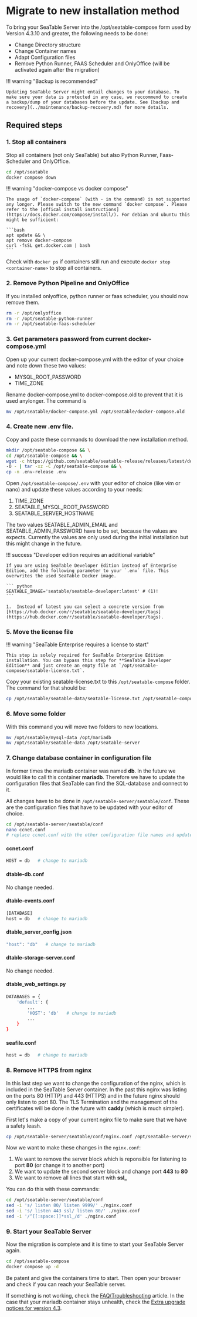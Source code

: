 # Migrate to new installation method

<!-- md:version 4.3.10 -->

To bring your SeaTable Server into the /opt/seatable-compose form used by Version 4.3.10 and greater, the following needs to be done:

- Change Directory structure
- Change Container names
- Adapt Configuration files
- Remove Python Runner, FAAS Scheduler and OnlyOffice (will be activated again after the migration)

!!! warning "Backup is recommended"

    Updating SeaTable Server might entail changes to your database. To make sure your data is protected in any case, we reccommend to create a backup/dump of your databases before the update. See [backup and recovery](../maintenance/backup-recovery.md) for more details.

## Required steps

### 1. Stop all containers

Stop all containers (not only SeaTable) but also Python Runner, Faas-Scheduler and OnlyOffice.

```bash
cd /opt/seatable
docker compose down
```

!!! warning "docker-compose vs docker compose"

    The usage of `docker-compose` (with - in the command) is not supported any longer. Please switch to the new command `docker compose`. Please refer to the [offical install instructions](https://docs.docker.com/compose/install/). For debian and ubuntu this might be sufficient:

    ```bash
    apt update && \
    apt remove docker-compose
    curl -fsSL get.docker.com | bash
    ```

Check with `docker ps` if containers still run and execute `docker stop <container-name>` to stop all containers.

### 2. Remove Python Pipeline and OnlyOffice

If you installed onlyoffice, python runner or faas scheduler, you should now remove them.

```bash
rm -r /opt/onlyoffice
rm -r /opt/seatable-python-runner
rm -r /opt/seatable-faas-scheduler
```

### 3. Get parameters password from current docker-compose.yml

Open up your current docker-compose.yml with the editor of your choice and note down these two values:

- MYSQL_ROOT_PASSWORD
- TIME_ZONE

Rename docker-compose.yml to docker-compose.old to prevent that it is used anylonger. The command is

```bash
mv /opt/seatable/docker-compose.yml /opt/seatable/docker-compose.old
```

### 4. Create new .env file.

Copy and paste these commands to download the new installation method.

```bash
mkdir /opt/seatable-compose && \
cd /opt/seatable-compose && \
wget -c https://github.com/seatable/seatable-release/releases/latest/download/seatable-compose.tar.gz \
-O - | tar -xz -C /opt/seatable-compose && \
cp -n .env-release .env
```

Open `/opt/seatable-compose/.env` with your editor of choice (like vim or nano) and update these values according to your needs:

1. TIME_ZONE
2. SEATABLE_MYSQL_ROOT_PASSWORD
3. SEATABLE_SERVER_HOSTNAME

The two values SEATABLE_ADMIN_EMAIL and SEATABLE_ADMIN_PASSWORD have to be set, because the values are expects. Currently the values are only used during the initial installation but this might change in the future.

!!! success "Developer edition requires an additional variable"

    If you are using SeaTable Developer Edition instead of Enterprise Edition, add the following parameter to your `.env` file. This overwrites the used SeaTable Docker image.

    ``` python
    SEATABLE_IMAGE='seatable/seatable-developer:latest' # (1)!
    ```

    1.  Instead of latest you can select a concrete version from [https://hub.docker.com/r/seatable/seatable-developer/tags](https://hub.docker.com/r/seatable/seatable-developer/tags).

### 5. Move the license file

!!! warning "SeaTable Enterprise requires a license to start"

    This step is solely required for SeaTable Enterprise Edition installation. You can bypass this step for **SeaTable Developer Edition** and just create an empty file at `/opt/seatable-compose/seatable-license.txt`.

Copy your existing seatable-license.txt to this `/opt/seatable-compose` folder. The command for that should be:

```bash
cp /opt/seatable/seatable-data/seatable-license.txt /opt/seatable-compose/
```

### 6. Move some folder

With this command you will move two folders to new locations.

```bash
mv /opt/seatable/mysql-data /opt/mariadb
mv /opt/seatable/seatable-data /opt/seatable-server
```

### 7. Change database container in configuration file

In former times the mariadb container was named **db**. In the future we would like to call this container **mariadb**. Therefore we have to update the configuration files that SeaTable can find the SQL-database and connect to it.

All changes have to be done in `/opt/seatable-server/seatable/conf`. These are the configuration files that have to be updated with your editor of choice.

```bash
cd /opt/seatable-server/seatable/conf
nano ccnet.conf
# replace ccnet.conf with the other configuration file names and update all files
```

#### ccnet.conf

```bash
HOST = db   # change to mariadb
```

#### dtable-db.conf

No change needed.

#### dtable-events.conf

```bash
[DATABASE]
host = db   # change to mariadb
```

#### dtable_server_config.json

```bash
"host": "db"   # change to mariadb
```

#### dtable-storage-server.conf

No change needed.

#### dtable_web_settings.py

```bash
DATABASES = {
    'default': {
        ...
        'HOST': 'db'   # change to mariadb
        ...
    }
}
```

#### seafile.conf

```bash
host = db   # change to mariadb
```

### 8. Remove HTTPS from nginx

In this last step we want to change the configuration of the nginx, which is included in the SeaTable Server container. In the past this nginx was listing on the ports 80 (HTTP) and 443 (HTTPS) and in the future nginx should only listen to port 80. The TLS Termination and the management of the certificates will be done in the future with **caddy** (which is much simpler).

First let's make a copy of your current nginx file to make sure that we have a safety leash.

```bash
cp /opt/seatable-server/seatable/conf/nginx.conf /opt/seatable-server/seatable/conf/nginx.backup
```

Now we want to make these changes in the `nginx.conf`:

1. We want to remove the server block which is reponsible for listening to port **80** (or change it to another port)
2. We want to update the second server block and change port **443** to **80**
3. We want to remove all lines that start with **ssl\_**

You can do this with these commands:

```bash
cd /opt/seatable-server/seatable/conf
sed -i 's/ listen 80/ listen 9999/' ./nginx.conf
sed -i 's/ listen 443 ssl/ listen 80/' ./nginx.conf
sed -i '/^[[:space:]]*ssl_/d' ./nginx.conf
```

### 9. Start your SeaTable Server

Now the migration is complete and it is time to start your SeaTable Server again.

```bash
cd /opt/seatable-compose
docker compose up -d
```

Be patent and give the containers time to start. Then open your browser and check if you can reach your SeaTable server.

If something is not working, check the [FAQ/Troubleshooting](../installation/faq.md) article. In the case that your mariadb container stays unhealth, check the [Extra upgrade notices for version 4.3](https://admin.seatable.io/upgrade/extra-upgrade-notice/).
